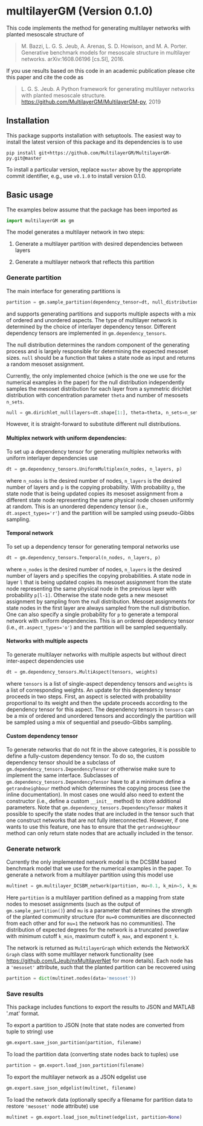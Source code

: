 # multilayerGM (Version 0.1.0)

This code implements the method for generating multilayer networks with 
planted mesoscale structure of

>M. Bazzi, L. G. S. Jeub, A. Arenas, S. D. Howison, and M. A. Porter. 
Generative benchmark models for mesoscale structure in multilayer networks. 
arXiv:1608.06196 [cs.SI], 2016.

If you use results based on this code in an academic publication please cite 
this paper and cite the code as
>L. G. S. Jeub. A Python framework for generating multilayer networks with planted 
mesoscale structure. <https://github.com/MultilayerGM/MultilayerGM-py>, 2019 


## Installation

This package supports installation with setuptools. The easiest way to 
install the latest version of this package and its dependencies is to use 
```
pip install git+https://github.com/MultilayerGM/MultilayerGM-py.git@master
```
To install a particular version, replace `master` above by the appropriate commit
identifier, e.g., use `v0.1.0` to install version 0.1.0.


## Basic usage

The examples below assume that the package has been imported as
```python
import multilayerGM as gm
```

The model generates a multilayer network in two steps: 
1.  Generate a multilayer partition with desired dependencies between layers

2.  Generate a multilayer network that reflects this partition

### Generate partition

The main interface for generating partitions is 
```python
partition = gm.sample_partition(dependency_tensor=dt, null_distribution=null)
```
and supports generating partitions and supports multiple aspects with a mix of
ordered and unordered aspects. The type of multilayer network is determined by 
the choice of interlayer dependency tensor. Different dependency tensors are 
implemented in `gm.dependency_tensors`.

The null distribution determines the random component of the generating process 
and is largely responsible for determining the expected mesoset sizes. `null` 
should be a function that takes a state node as input and returns a random mesoset
assignment. 

Currently, the only implemented choice (which is the one we use for the numerical
examples in the paper) for the null distribution independently samples the 
mesoset distribution for each layer from a symmetric dirichlet distribution 
with concentration parameter `theta` and number of mesosets `n_sets`. 

```python
null = gm.dirichlet_null(layers=dt.shape[1:], theta=theta, n_sets=n_sets)
```

However, it is straight-forward to substitute different null distributions.


#### Multiplex network with uniform dependencies:

To set up a dependency tensor for generating multiplex networks with uniform
interlayer dependencies use
```python
dt = gm.dependency_tensors.UniformMultiplex(n_nodes, n_layers, p)
```
where `n_nodes` is the desired number of nodes, `n_layers` is the desired number 
of layers and `p` is the copying probability. With probability `p`, the state node
that is being updated copies its mesoset assignment from a different state node 
representing the same physical node chosen uniformly at random. This is an unordered
dependency tensor (i.e., `dt.aspect_types='r'`) and the partition will be sampled using pseudo-Gibbs sampling.


#### Temporal network

To set up a dependency tensor for generating temporal networks use
```python
dt = gm.dependency_tensors.Temporal(n_nodes, n_layers, p)
```
where `n_nodes` is the desired number of nodes, `n_layers` is the desired number 
of layers and `p` specifies the copying probabilities. A state node in layer `l` that is being updated copies its 
mesoset assignment from the state node representing the same physical node in the previous layer with probability 
`p[l-1]`. Otherwise the state node
gets a new mesoset assignment by sampling from the null distribution. Mesoset assignments
for state nodes in the first layer are always sampled from the null distribution. One can also specify a single 
probability for `p` to generate a temporal network with uniform dependencies. This
is an ordered dependency tensor (i.e., `dt.aspect_types='o'`) and the partition
will be sampled sequentially.


#### Networks with multiple aspects

To generate multilayer networks with multiple aspects but without direct inter-aspect
dependencies use
```python
dt = gm.dependency_tensors.MultiAspect(tensors, weights)
```
where `tensors` is a list of single-aspect dependency tensors and `weights` is a list of 
corresponding weights. An update for this dependency tensor proceeds in two steps. First, 
an aspect is selected with probability proportional to its weight and then the update 
proceeds according to the dependency tensor for this aspect. The dependency tensors in 
`tensors` can be a mix of ordered and unordered tensors and accordingly the partition will be sampled
using a mix of sequential and pseudo-Gibbs sampling.


#### Custom dependency tensor

To generate networks that do not fit in the above categories, it is possible
to define a fully-custom dependency tensor. To do so, the custom dependency 
tensor should be a subclass of `gm.dependency_tensors.DependencyTensor` or 
otherwise make sure to implement the same interface. Subclasses of `gm.dependency_tensors.DependencyTensor`
have to at a minimum define a `getrandneighbour` method which determines the copying 
process (see the inline documentation). In most cases one would also need to extent the 
constructor (i.e., define a custom `__init__` method) to store additional parameters. 
Note that `gm.dependency_tensors.DependencyTensor` makes it possible to specify
the state nodes that are included in the tensor such that one construct networks 
that are not fully interconnected. However, if one wants to use this feature, one
has to ensure that the `getrandneighbour` method can only return state nodes that
are actually included in the tensor.


### Generate network

Currently the only implemented network model is the DCSBM based benchmark model
that we use for the numerical examples in the paper. To generate a network from
a multilayer partition using this model use
```python
multinet = gm.multilayer_DCSBM_network(partition, mu=0.1, k_min=5, k_max=70, t_k=-2)
```
Here `partition` is a multilayer partition defined as a mapping from state nodes to 
mesoset assignments (such as the output of `gm.sample_partition()`) and `mu` is a parameter 
that determines the strength of the planted community structure (for `mu=0` communities 
are disconnected from each other and for `mu=1` the network has no communities). The distribution
of expected degrees for the network is a truncated powerlaw with minimum cutoff `k_min`, 
maximum cutoff `k_max`, and exponent `t_k`.

The network is returned as `MultilayerGraph` which extends the NetworkX `Graph` class
with some multilayer network functionality (see https://github.com/LJeub/nxMultilayerNet for more details).
Each node has a `'mesoset'` attribute, such that the planted partition can be recovered 
using
```python
partition = dict(multinet.nodes(data='mesoset'))
```

### Save results

This package includes functions to export the results to JSON and MATLAB '.mat' format. 

To export a partition to JSON (note that state nodes are converted from tuple to string) use
```python
gm.export.save_json_partition(partition, filename)
```

To load the partition data (converting state nodes back to tuples) use
```python
partition = gm.export.load_json_partition(filename)
```

To export the multilayer network as a JSON edgelist use
```python
gm.export.save_json_edgelist(multinet, filename)
```

To load the network data (optionally specify a filename for partition data 
to restore `'mesoset'` node attribute) use
```python
multinet = gm.export.load_json_multinet(edgelist, partition=None)
```